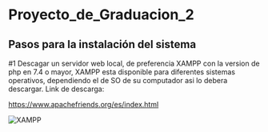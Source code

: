 # Proyecto_de_Graduacion_2

## Pasos para la instalación del sistema 

#1 Descagar un servidor web local, de preferencia XAMPP con la version de php en 7.4 o mayor, XAMPP esta disponible para diferentes sistemas operativos, dependiendo el de SO de 
su computador asi lo debera descargar. Link de descarga:

https://www.apachefriends.org/es/index.html

![XAMPP](https://user-images.githubusercontent.com/61365060/134227143-92fa59b9-1b9e-472d-8c06-86ba0f5ac7c2.png)
